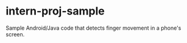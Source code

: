 intern-proj-sample
==================
Sample Android/Java code that detects finger movement in a phone's screen.
